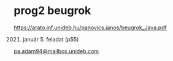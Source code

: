 # prog2 beugrok

https://arato.inf.unideb.hu/panovics.janos/beugrok_Java.pdf

2021. január 5. feladat (p55)

pa.adam94@mailbox.unideb.com
